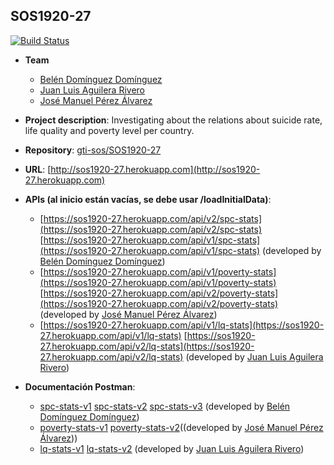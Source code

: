 ## SOS1920-27
[![Build Status](https://travis-ci.com/gti-sos/SOS1920-27.svg?branch=master)](https://travis-ci.com/gti-sos/SOS1920-27)
- **Team**
  - [Belén Domínguez Domínguez](https://github.com/sensatte)
  - [Juan Luis Aguilera Rivero](https://github.com/juanluidos)
  - [José Manuel Pérez Álvarez](https://github.com/JMPere)
- **Project description**: Investigating about the relations about suicide rate, life quality and poverty level per country.
- **Repository**: [gti-sos/SOS1920-27](https://github.com/gti-sos/SOS1920-27)
- **URL**: [http://sos1920-27.herokuapp.com](http://sos1920-27.herokuapp.com)
-  **APIs (al inicio están vacías, se debe usar /loadInitialData)**:
    - [https://sos1920-27.herokuapp.com/api/v2/spc-stats](https://sos1920-27.herokuapp.com/api/v2/spc-stats)
    [https://sos1920-27.herokuapp.com/api/v1/spc-stats](https://sos1920-27.herokuapp.com/api/v1/spc-stats) (developed by [Belén Domínguez Domínguez](https://github.com/sensatte))
    - [https://sos1920-27.herokuapp.com/api/v1/poverty-stats](https://sos1920-27.herokuapp.com/api/v1/poverty-stats)
    [https://sos1920-27.herokuapp.com/api/v2/poverty-stats](https://sos1920-27.herokuapp.com/api/v2/poverty-stats) (developed by [José Manuel Pérez Álvarez](https://github.com/JMPere))
    - [https://sos1920-27.herokuapp.com/api/v1/lq-stats](https://sos1920-27.herokuapp.com/api/v1/lq-stats)
    [https://sos1920-27.herokuapp.com/api/v2/lq-stats](https://sos1920-27.herokuapp.com/api/v2/lq-stats) (developed by [Juan Luis Aguilera Rivero](https://github.com/juanluidos))

-  **Documentación Postman**:
    - [spc-stats-v1](https://documenter.getpostman.com/view/10794870/SzmcbJvH) [spc-stats-v2](https://documenter.getpostman.com/view/10794870/SzYT52HL?version=latest) [spc-stats-v3](https://documenter.getpostman.com/view/10794870/SztBbo6C) (developed by [Belén Domínguez Domínguez](https://github.com/sensatte))
	- [poverty-stats-v1](https://documenter.getpostman.com/view/10838721/SzYT5MmE?version=latest#569d199a-a751-485e-b15f-e77f5152e448)
    [poverty-stats-v2](https://documenter.getpostman.com/view/10838721/Szme3xW4?version=latest)((developed by [José Manuel Pérez Álvarez](https://github.com/JMPere)))	
    - [lq-stats-v1](https://documenter.getpostman.com/view/10696673/SzYT5hPv)
    [lq-stats-v2](https://documenter.getpostman.com/view/10696673/Szme4dK5) (developed by [Juan Luis Aguilera Rivero](https://github.com/juanluidos))

	
